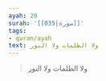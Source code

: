 ```yaml
---
ayah: 20
surah: '[[035|سورة]]'
tags:
- quran/ayah
text: ولا الظلمات ولا النور
---
```

> ولا الظلمات ولا النور

